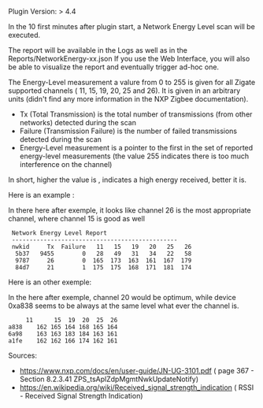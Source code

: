 Plugin Version: > 4.4

In the 10 first minutes after plugin start, a Network Energy Level scan will be executed.

The report will be available in the Logs as well as in the Reports/NetworkEnergy-xx.json
If you use the Web Interface, you will also be able to visualize the report and eventually trigger ad-hoc one.

The Energy-Level measurement a valure from 0 to 255 is given for all Zigate supported channels ( 11, 15, 19, 20, 25 and 26). It is given in an arbitrary units (didn't find any more information in the NXP Zigbee documentation).

* Tx (Total Transmission) is the total number of transmissions (from other networks) detected during the scan
* Failure (Transmission Failure) is the number of failed transmissions detected during the scan
* Energy-Level measurement is a pointer to the first in the set of reported energy-level measurements (the value 255 indicates there is too much interference on the channel)

In short, higher the value is , indicates a high energy received, better it is.



Here is an example : 

In there here after exemple, it looks like channel 26 is the most appropriate channel, where channel 15 is good as well

```
 Network Energy Level Report
 -----------------------------------------------
 nwkid     Tx  Failure   11   15   19   20   25   26
  5b37   9455        0   28   49   31   34   22   58
  9787     26        0  165  173  163  161  167  179
  84d7     21        1  175  175  168  171  181  174
```

Here is an other exemple:

In the here after exemple, channel 20 would be optimum, while device 0xa838 seems to be always at the same level what ever the channel is.

```
	 11    	 15	 19	 20	 25	 26
a838	162	165	164	168	165	164
6a98	163	163	183	184	163	161
a1fe	162	162	166	174	162	161
```

Sources:
* https://www.nxp.com/docs/en/user-guide/JN-UG-3101.pdf ( page 367 - Section 8.2.3.41 ZPS_tsAplZdpMgmtNwkUpdateNotify)
* https://en.wikipedia.org/wiki/Received_signal_strength_indication ( RSSI - Received Signal Strength Indication)
